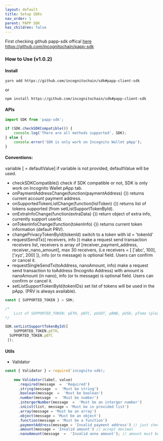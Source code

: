```yaml
---
layout: default
title: Setup SDKs
nav_order: 1
parent: PAPP SDK
has_children: false
---
```


First checking github papp-sdk offical [here](https://github.com/incognitochain/papp-sdk)
https://github.com/incognitochain/papp-sdk

### How to Use (v1.0.2)

#### Install 

`yarn add https://github.com/incognitochain/sdk#papp-client-sdk`

or

`npm install https://github.com/incognitochain/sdk#papp-client-sdk`

#### APIs

```javascript
import SDK from 'papp-sdk';

if (SDK.checkSDKCompatible()) {
	console.log('There are all methods supported', SDK);
} else {
	console.error('SDK is only work on Incognito Wallet pApp');
}
```

#### Conventions:

variable [ = defaultValue] if variable is not provided, defaultValue will be used.

- checkSDKCompatible() check if SDK compatible or not, SDK is only work on Incognito Wallet pApp tab.
- onPaymentAddressChange(function(paymentAddress) {}) returns current account payment address.
- onSupportedTokenListChange(function(listToken) {}) returns list of tokens supported (from setListSupportTokenById).
- onExtraInfoChange(function(extraData) {}) return object of extra info, currently support userId.
- onTokenInfoChange(function(tokenInfo) {}) returns current token information (default PRV).
- changePrivacyTokenById(tokenId) switch to a token with id = 'tokenId'
- requestSendTx({ receivers, info }) make a request send transaction receivers list, receivers is array of [receiver_payment_address, receiver_nano_amount], max 30 receivers, (i.e receivers = [ ['abc', 100], ['xyz', 200] ]), info (or tx message) is optional field. Users can confirm or cancel it.
- requestSingleSendTx(toAddress, nanoAmount, info) make a request send transaction to toAddress (Incognito Address) with amount is nanoAmount (in nano), info (or tx message) is optional field. Users can confirm or cancel it.
- setListSupportTokenById(tokenIDs) set list of tokens will be used in the pApp. (PRV is always available).

```javascript
const { SUPPORTED_TOKEN } = SDK;

/*
	List of SUPPORTED_TOKEN: pETH, pBTC, pUSDT, pBNB, pUSD, pTomo (please use pTomo_Testnet on testnet).
*/

SDK.setListSupportTokenById([
	SUPPORTED_TOKEN.pETH,
  SUPPORTED_TOKEN.pBTC
 ]);
```

#### Utils

- Validator

```javascript
const { Validator } = require('incognito-sdk);
    
    new Validator(label, value)
	  .required(message  =  'Required')
	  .string(message  =  'Must be string')
	  .boolean(message  =  'Must be boolean')
	  .number(message  =  'Must be number')
	  .intergerNumber(message  =  'Must be an interger number')
      .inList(list, message = 'Must be in provided list')
      .array(message = 'Must be an array')
      .object(message = 'Must be an object') 
      .function(message = 'Must be a function')
      .paymentAddress(message = 'Invalid payment address') // just check string for now
      .amount(message = 'Invalid amount') // accept decimal
	  .nanoAmount(message  =  'Invalid anno amount'); // amount must be nano (interger number and > 0)
```
